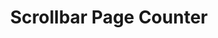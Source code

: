 ---
  id: "535"
  fieldLayoutId: "89"
  uid: "aa2211d3-898e-40e8-85ee-6526c8b42127"
  enabled: "1"
  archived: "0"
  dateCreated: "2018-01-19 05:33:57"
  dateUpdated: "2019-01-28 02:47:20"
  siteSettingsId: "535"
  slug: "scrollbar-page-counter"
  siteId: "1"
  uri: "patterns/web/entry/scrollbar-page-counter"
  enabledForSite: "1"
  sectionId: "2"
  typeId: "2"
  authorId: "1"
  postdateCreated: "2018-01-19 05:33:00"
  expirydateCreated: null
  contentId: "535"
  title: "Scrollbar Page Counter"
  field_allColorsComputed: null
  field_allColorsComputedIllustration: null
  field_allColorsComputedThumbnail: null
  field_appDescription: null
  field_appDescriptionSentiment: null
  field_audio: "0"
  field_authorFaq: null
  field_bgThumbPosition: "center center"
  field_body: null
  field_captureSize: null
  field_categoriesRaw: "feedback loop,\nkeeping context,"
  field_categoryInPlainText: null
  field_coldThumbTransform: null
  field_colorPalette: null
  field_contributorName: null
  field_contributorUrl: null
  field_coverColor: null
  field_dominantColor: null
  field_externalContributor: "0"
  field_fetchWebsiteData: null
  field_fullName: null
  field_gfycatSource: "ScientificThankfulGrosbeak"
  field_gif: "1"
  field_gumletUrl: null
  field_gumletUrlNoPreParse: null
  field_howHelps: "<p><strong>Feedback Look and Keeping Context</strong>. </p><p>Reviewing or editing large documents can be an exhausting task with large amounts of cognitive overload. By providing this little mechanism, Google is alleviating the process of finding specific pages or getting the right context when working on their documents tool. This solution also helps users to have a relatable mental model (page numbers) that can be used as a way to facilitate collaboration among co-workers. (It's easier to tell a colleague to find the error on a specific page, than trying to provide contextual hints on where to find it).</p>"
  field_howWorks: "<p>After opening a document hosted on Google Docs, users will notice that when they scroll through the document a small tooltip with the current page / total page count shows up next to the scrollbar. This small tooltip only shows up when the user exceeds certain scroll speed. This behavior is expected since the functionality is meant to provide positional context on large documents. <br />We tried to find this solution in other products of the Google Work Suite, but this seems to be a solution used exclusively on Google Docs.</p>"
  field_iconColors: null
  field_iconComputedColors: null
  field_illustrationSource: null
  field_imagePathRaw: ""
  field_imageTextOcr: null
  field_depthArticleBody: null
  field_lpSentimentScore: null
  field_lpUrl: null
  field_mediaEmbed: "\n\n\n<p><br /></p>"
  field_mobileId: null
  field_mobileShotSrc: null
  field_newsObject: null
  field_pageFetchJsonString: null
  field_patternSrc: "Google Docs"
  field_platformRaw: "Web"
  field_qualityDescription: null
  field_rawResponse: null
  field_readingDuration: null
  field_readingDurationSeconds: null
  field_readingEaseLevel: null
  field_readingEaseScore: null
  field_references: null
  field_screenshotColors: null
  field_screenshotComputedColors: null
  field_sourceFromArchive: null
  field_strategyDescription: null
  field_thumbColors: null
  field_thumbVideoUrl: "d124u"
  field_webDescription: null
  field_webTitle: null
  field_what: "<p>This is a solution found in Google Docs document viewer. This solution is a small contextual tooltip that shows up next to the scrollbar indicating the current page position of the document. </p>"
  root: null
  lft: null
  rgt: null
  level: null
  structureId: null
  layout: layouts/post.njk
---